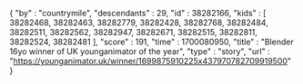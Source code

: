 {
  "by" : "countrymile",
  "descendants" : 29,
  "id" : 38282166,
  "kids" : [ 38282468, 38282463, 38282779, 38282428, 38282768, 38282484, 38282511, 38282562, 38282947, 38282671, 38282515, 38282811, 38282524, 38282481 ],
  "score" : 191,
  "time" : 1700080950,
  "title" : "Blender 16yo winner of UK younganimator of the year",
  "type" : "story",
  "url" : "https://younganimator.uk/winner/1699875910225x437970782709919500"
}
